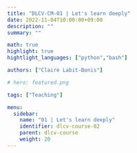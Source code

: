 ```yaml
---
title: "DLCV-CM-01 | Let's learn deeply"
date: 2022-11-04T10:00:00+09:00
description: ""
summary: ""

math: true 
highlight: true
hightlight_languages: ["python","bash"]

authors: ["Claire Labit-Bonis"]

# hero: featured.png

tags: ["Teaching"]

menu:
  sidebar:
    name: "01 | Let's learn deeply"
    identifier: dlcv-course-02
    parent: dlcv-course
    weight: 20
---
```


